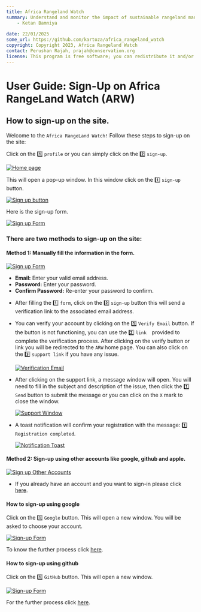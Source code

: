```yaml
---
title: Africa Rangeland Watch
summary: Understand and monitor the impact of sustainable rangeland management in Africa.
    - Ketan Bamniya
    
date: 22/01/2025
some_url: https://github.com/kartoza/africa_rangeland_watch
copyright: Copyright 2023, Africa Rangeland Watch
contact: Perushan Rajah, prajah@conservation.org
license: This program is free software; you can redistribute it and/or modify it under the terms of the GNU Affero General Public License as published by the Free Software Foundation; either version 3 of the License, or (at your option) any later version.
--- 
```


# User Guide: Sign-Up on Africa RangeLand Watch (ARW)

## How to sign-up on the site.

Welcome to the `Africa RangeLand Watch!` Follow these steps to sign-up on the site:

Click on the 1️⃣ `profile` or you can simply click on the 2️⃣ `sign-up`.

[![Home page](./img/guide-signup-img-1.png)](./img/guide-signup-img-1.png)

This will open a pop-up window. In this window click on the 1️⃣ `sign-up` button.

[![Sign up button](./img/guide-signup-img-2.png)](./img/guide-signup-img-2.png)

Here is the sign-up form.

[![Sign up Form](./img/guide-signup-img-3.png)](./img/guide-signup-img-3.png)

### There are two methods to sign-up on the site:

#### Method 1: Manually fill the information in the form.

[![Sign up Form](./img/guide-signup-img-4.png)](./img/guide-signup-img-4.png)

- **Email:** Enter your valid email address.
- **Password:** Enter your password.
- **Confirm Password:** Re-enter your password to confirm.

* After filling the 1️⃣ `form`, click on the 2️⃣ `sign-up` button this will send a verification link to the associated email address.

* You can verify your account by clicking on the 1️⃣ `Verify Email` button. If the button is not functioning, you can use the 2️⃣ `link  `provided to complete the verification process. After clicking on the verify button or link you will be redirected to the `ARW` home page. You can also click on the 3️⃣ `support link` if you have any issue.

    [![Verification Email](./img/guide-signup-img-6.png)](./img/guide-signup-img-6.png)

* After clicking on the support link, a message window will open. You will need to fill in the subject and description of the issue, then click the 1️⃣ `Send` button to submit the message or you can click on the `X` mark to close the window.

    [![Support Window](./img/guide-signup-img-8.png)](./img/guide-signup-img-8.png)

* A toast notification will confirm your registration with the message: 1️⃣ `Registration completed`.

    [![Notification Toast](./img/guide-signup-img-7.png)](./img/guide-signup-img-7.png)

#### Method 2: Sign-up using other accounts like google, github and apple.

[![Sign up Other Accounts](./img/guide-signup-img-5.png)](./img/guide-signup-img-5.png)

* If you already have an account and you want to sign-in please click [here](./sign-in.md).

#### How to sign-up using google

Click on the 1️⃣ `Google` button. This will open a new window. You will be asked to choose your account.

[![Sign-up Form](./img/guide-signup-img-9.png)](./img/guide-signup-img-9.png)

To know the further process click [here](../manual/sign-up.md#sign-up-using-google).

#### How to sign-up using github

Click on the 1️⃣ `GitHub` button. This will open a new window.

[![Sign-up Form](./img/guide-signup-img-10.png)](./img/guide-signup-img-9.png)

For the further process click [here](../manual/sign-up.md#sign-up-using-github).
